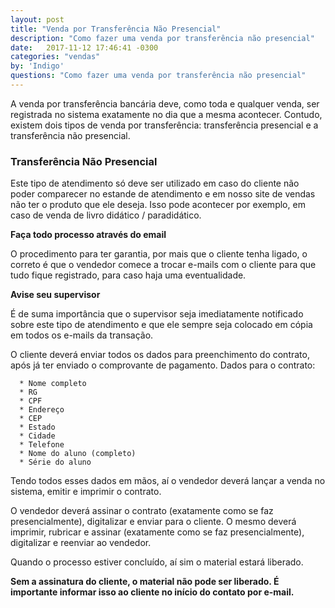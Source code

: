 ```yaml
---
layout: post
title: "Venda por Transferência Não Presencial"
description: "Como fazer uma venda por transferência não presencial"
date:   2017-11-12 17:46:41 -0300
categories: "vendas"
by: 'Indigo'
questions: "Como fazer uma venda por transferência não presencial"
---
```


A venda por transferência bancária deve, como toda e qualquer venda, ser registrada no sistema exatamente no dia que a mesma acontecer. Contudo, existem dois tipos de venda por transferência: transferência presencial e a transferência não presencial.

### Transferência Não Presencial

Este tipo de atendimento só deve ser utilizado em caso do cliente não poder comparecer no estande de atendimento e em nosso site de vendas não ter o produto que ele deseja. Isso pode acontecer por exemplo, em caso de venda de livro didático / paradidático.

  **Faça todo processo através do email**

O procedimento para ter garantia, por mais que o cliente tenha ligado, o correto é que o vendedor comece a trocar e-mails com o cliente para que tudo fique registrado, para caso haja uma eventualidade.

  **Avise seu supervisor**

É de suma importância que o supervisor seja imediatamente notificado sobre este tipo de atendimento e que ele sempre seja colocado em cópia em todos os e-mails da transação.

O cliente deverá enviar todos os dados para preenchimento do contrato, após já ter enviado o comprovante de pagamento. Dados para o contrato:

      *	Nome completo
      *	RG
      *	CPF
      *	Endereço
      *	CEP
      *	Estado
      *	Cidade
      *	Telefone
      *	Nome do aluno (completo)
      *	Série do aluno


Tendo todos esses dados em mãos, aí o vendedor deverá lançar a venda no sistema, emitir e imprimir o contrato.

O vendedor deverá assinar o contrato (exatamente como se faz presencialmente), digitalizar e enviar para o cliente.
O mesmo deverá imprimir, rubricar e assinar (exatamente como se faz presencialmente), digitalizar e reenviar ao vendedor.

Quando o processo estiver concluído, aí sim o material estará liberado.

**Sem a assinatura do cliente, o material não pode ser liberado. É importante informar isso ao cliente no início do contato por e-mail.**

